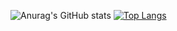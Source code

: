 ![Anurag's GitHub stats](https://github-readme-stats.vercel.app/api?username=MahirMuzahid&count_private=true)
[![Top Langs](https://github-readme-stats.vercel.app/api/top-langs/?username=MahirMuzahid&layout=compact)](https://github.com/anuraghazra/github-readme-stats)
